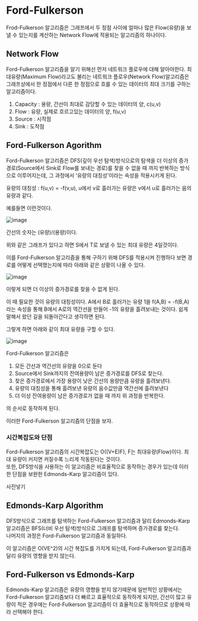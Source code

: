 # Ford-Fulkerson
  Frod-Fulkerson 알고리즘은 그래프에서 두 정점 사이에 얼마나 많은 Flow(유량)을 보낼 수 있는지를 계산하는 Network Flow에 적용되는 알고리즘의 하나이다.
  
## Network Flow
  Ford-Fulkerson 알고리즘을 알기 위해선 먼저 네트워크 플로우에 대해 알아야한다.
  최대유량(Maximum Flow)라고도 불리는 네트워크 플로우(Network Flow)알고리즘은 그래프상에서 한 정점에서 다른 한 정점으로 흐를 수 있는 데이터의 최대 크기를 구하는 알고리즘이다.
  
  1. Capacity : 용량, 간선이 최대로 감당할 수 있는 데이터의 양, c(u,v)
  2. Flow : 유량, 실제로 흐르고있는 데이터의 양, f(u,v)
  3. Source : 시작점
  4. Sink : 도착점
  
  
## Ford-Fulkerson Agorithm
  Ford-Fulkerson 알고리즘은 DFS(깊이 우선 탐색)방식으로의 탐색을 더 이상의 증가경로(Source에서 Sink로 Flow를 보내는 경로)를 찾을 수 없을 때 까지 반복하는 방식으로 이루어지는데, 그 과정에서 '유량의 대칭성'이라는 속성을 적용시키게 된다.
  
  유량의 대칭성 : f(u,v) = -f(v,u), u에서 v로 흘러가는 유량은 v에서 u로 흘러가는 음의 유량과 같다.
  
  예를들면 이런것이다.
  
  ![image](https://user-images.githubusercontent.com/101376843/164888803-daa6a118-fa97-4a13-889e-64346bbb4816.png)
  
  간선의 숫자는 (유량)/(용량)이다.
  
  위와 같은 그래프가 있다고 하면 S에서 T로 보낼 수 있는 최대 유량은 4일것이다.
  
  이를 Ford-Fulkerson 알고리즘을 통해 구하기 위해 DFS를 적용시켜 진행하다 보면 경로를 어떻게 선택했는지에 따라 아래와 같은 상황이 나올 수 있다.
  
  ![image](https://user-images.githubusercontent.com/101376843/164889031-4a775b50-73b1-4e07-92c4-5694a06400b5.png)
  
  이렇게 되면 더 이상의 증가경로를 찾을 수 없게 된다.
  
  이 때 필요한 것이 유량의 대칭성이다.
  A에서 B로 흘러가는 유량 1을 f(A,B) = -f(B,A)라는 속성을 통해 B에서 A로의 역간선을 만들어 -1의 유량을 흘려보내는 것이다.
  쉽게 말해서 왔던 길을 되돌아간다고 생각하면 된다.
  
  그렇게 하면 아래와 같이 최대 유량을 구할 수 있다.
  
  ![image](https://user-images.githubusercontent.com/101376843/164891216-e434f1e2-a0ee-428d-9a99-5c0e5f2624b0.png)
  
  
  Ford-Fulkerson 알고리즘은
  
  1. 모든 간선과 역간선의 유량을 0으로 둔다
  2. Source에서 Sink까지의 잔여용량이 남은 증가경로를 DFS로 찾는다.
  3. 찾은 증가경로에서 가장 용량이 낮은 간선의 용량만큼 유량을 흘려보낸다.
  4. 유량의 대칭성을 통해 흘려보낸 유량의 음수값만큼 역간선에 흘려보낸다
  5. 더 이상 잔여용량이 남은 증가경로가 없을 때 까지 위 과정을 반복한다.
  
  의 순서로 동작하게 된다.
  
  이러한 Ford-Fulkerson 알고리즘의 단점을 보자.
  
  ### 시간복잡도와 단점
  Ford-Fulkerson 알고리즘의 시간복잡도는 O((V+E)F), F는 최대유량(Flow)이다. 최대 유량이 커지면 커질수록 느리게 작동된다는 것이다.<br>
  또한, DFS방식을 사용하는 이 알고리즘은 비효율적으로 동작하는 경우가 있는데 이러한 단점을 보완한 Edmonds-Karp 알고리즘이 있다.
  
  사진넣기
  

## Edmonds-Karp Algorithm
  DFS방식으로 그래프를 탐색하는 Ford-Fulkerson 알고리즘과 달리 Edmonds-Karp 알고리즘은 BFS(너비 우선 탐색)방식으로 그래프를 탐색하며 증가경로를 찾는다.<br>
  나머지의 과정은 Ford-Fulkerson 알고리즘과 동일하다.
  
  이 알고리즘은 O(VE^2)의 시간 복잡도를 가지게 되는데, Ford-Fulkerson 알고리즘과 달리 유량의 영향을 받지 않는다.<br>
  
## Ford-Fulkerson vs Edmonds-Karp

  Edmonds-Karp 알고리즘은 유량의 영향을 받지 않기때문에 일반적인 상황에서는 Ford-Fulkerson 알고리즘보다 더 빠르고 효율적으로 동작하게 되지만, 간선이 많고 유량이 적은 경우에는 Ford-Fulkerson 알고리즘이 더 효율적으로 동작하므로 상황에 따라 선택해야 한다.
